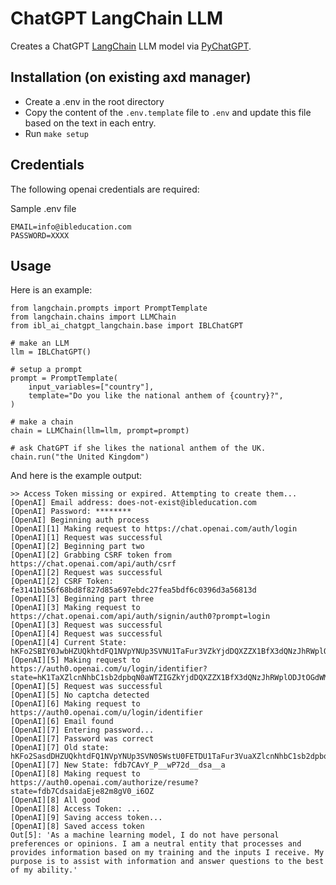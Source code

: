 # ChatGPT LangChain LLM

Creates a ChatGPT [LangChain](https://github.com/hwchase17/langchain) LLM model via [PyChatGPT](https://github.com/rawandahmad698/PyChatGPT).

## Installation (on existing axd manager)
- Create a .env in the root directory
- Copy the content of the `.env.template` file to `.env` and update this file based on the text in each entry.
- Run `make setup`

## Credentials 
The following openai credentials are required:

Sample .env file
```
EMAIL=info@ibleducation.com
PASSWORD=XXXX
```

## Usage
Here is an example:
```
from langchain.prompts import PromptTemplate
from langchain.chains import LLMChain
from ibl_ai_chatgpt_langchain.base import IBLChatGPT

# make an LLM
llm = IBLChatGPT()

# setup a prompt
prompt = PromptTemplate(
    input_variables=["country"],
    template="Do you like the national anthem of {country}?",
)

# make a chain
chain = LLMChain(llm=llm, prompt=prompt)

# ask ChatGPT if she likes the national anthem of the UK.
chain.run("the United Kingdom")
```
And here is the example output:
```
>> Access Token missing or expired. Attempting to create them...
[OpenAI] Email address: does-not-exist@ibleducation.com
[OpenAI] Password: ********
[OpenAI] Beginning auth process
[OpenAI][1] Making request to https://chat.openai.com/auth/login
[OpenAI][1] Request was successful
[OpenAI][2] Beginning part two
[OpenAI][2] Grabbing CSRF token from https://chat.openai.com/api/auth/csrf
[OpenAI][2] Request was successful
[OpenAI][2] CSRF Token: fe3141b156f68bd8f827d85a697ebdc27fea5bdf6c0396d3a56813d
[OpenAI][3] Beginning part three
[OpenAI][3] Making request to https://chat.openai.com/api/auth/signin/auth0?prompt=login
[OpenAI][3] Request was successful
[OpenAI][4] Request was successful
[OpenAI][4] Current State: hKFo2SBIY0JwbHZUQkhtdFQ1NVpYNUp3SVNU1TaFur3VZkYjdDQXZZX1BfX3dQNzJhRWplODJtOGdWMF9pNk9ao2NpZNkgVGRKSWNiZTE2V29USHROOTVueXl3aDVFNHlPbzZJdEc
[OpenAI][5] Making request to https://auth0.openai.com/u/login/identifier?state=hK1TaXZlcnNhbC1sb2dpbqN0aWTZIGZkYjdDQXZZX1BfX3dQNzJhRWplODJtOGdWMF9pNk9ao2NpZNkgVGRKSWNiZTE2V29USHROOTVueXl3aDVFNHlPbzZJdEc
[OpenAI][5] Request was successful
[OpenAI][5] No captcha detected
[OpenAI][6] Making request to https://auth0.openai.com/u/login/identifier
[OpenAI][6] Email found
[OpenAI][7] Entering password...
[OpenAI][7] Password was correct
[OpenAI][7] Old state: hKFo2SasdDHZUQkhtdFQ1NVpYNUp3SVN0SWstU0FETDU1TaFur3VuaXZlcnNhbC1sb2dpbqN0aWTZIGZkYjdDQXZZX1BfX3dQNzJhRWplODJtOGdWMF9pNk9ao2NpZNkgVGRKSWNiZTE2V29USHROOTVueXl3aDVFNHlPbzZJdEc
[OpenAI][7] New State: fdb7CAvY_P__wP72d__dsa__a
[OpenAI][8] Making request to https://auth0.openai.com/authorize/resume?state=fdb7CdsaidaEje82m8gV0_i6OZ
[OpenAI][8] All good
[OpenAI][8] Access Token: ...
[OpenAI][9] Saving access token...
[OpenAI][8] Saved access token
Out[5]: 'As a machine learning model, I do not have personal preferences or opinions. I am a neutral entity that processes and provides information based on my training and the inputs I receive. My purpose is to assist with information and answer questions to the best of my ability.'
```
